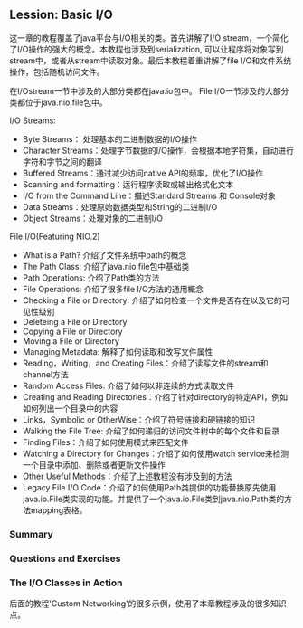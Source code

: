## Lession: Basic I/O

这一章的教程覆盖了java平台与I/O相关的类。首先讲解了I/O stream，一个简化了I/O操作的强大的概念。本教程也涉及到serialization, 可以让程序将对象写到stream中，或者从stream中读取对象。最后本教程着重讲解了file I/O和文件系统操作，包括随机访问文件。


在I/Ostream一节中涉及的大部分类都在java.io包中。 File I/O一节涉及的大部分类都位于java.nio.file包中。


I/O Streams:

* Byte Streams： 处理基本的二进制数据的I/O操作
* Character Streams：处理字节数据的I/O操作，会根据本地字符集，自动进行字符和字节之间的翻译
* Buffered Streams：通过减少访问native API的频率，优化了I/O操作
* Scanning and formatting：运行程序读取或输出格式化文本
* I/O from the Command Line：描述Standard Streams 和 Console对象
* Data Streams：处理原始数据类型和String的二进制I/O
* Object Streams：处理对象的二进制I/O


File I/O(Featuring NIO.2)

* What is a Path? 介绍了文件系统中path的概念
* The Path Class: 介绍了java.nio.file包中基础类
* Path Operations: 介绍了Path类的方法
* File Operations: 介绍了很多file I/O方法的通用概念
* Checking a File or Directory: 介绍了如何检查一个文件是否存在以及它的可见性级别
* Deleteing a File or Directory
* Copying a File or Directory
* Moving a File or Directory
* Managing Metadata: 解释了如何读取和改写文件属性
* Reading，Writing，and Creating Files：介绍了读写文件的stream和channel方法
* Random Access Files: 介绍了如何以非连续的方式读取文件
* Creating and Reading Directories：介绍了针对directory的特定API，例如如何列出一个目录中的内容
* Links，Symbolic or OtherWise：介绍了符号链接和硬链接的知识
* Walking the File Tree: 介绍了如何递归的访问文件树中的每个文件和目录
* Finding Files：介绍了如何使用模式来匹配文件
* Watching a Directory for Changes：介绍了如何使用watch service来检测一个目录中添加、删除或者更新文件操作
* Other Useful Methods：介绍了上述教程没有涉及到的方法
* Legacy File I/O Code：介绍了如何使用Path类提供的功能替换原先使用java.io.File类实现的功能。并提供了一个java.io.File类到java.nio.Path类的方法mapping表格。


### Summary

### Questions and Exercises

### The I/O Classes in Action


后面的教程'Custom Networking'的很多示例，使用了本章教程涉及的很多知识点。


































